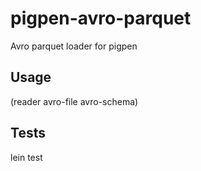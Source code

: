 # pigpen-avro-parquet

Avro parquet loader for pigpen

## Usage

(reader avro-file avro-schema)

## Tests

lein test
